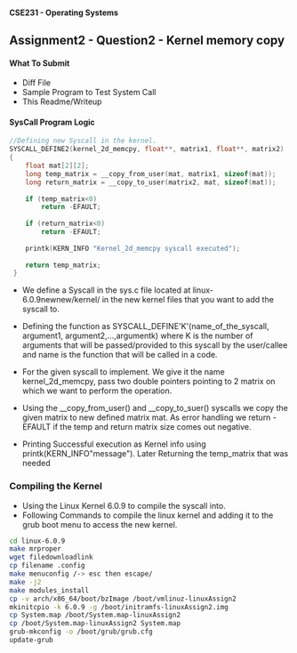 #### CSE231 - Operating Systems

## Assignment2 - Question2 - Kernel memory copy 

#### What To Submit

- Diff File 
- Sample Program to Test System Call
- This Readme/Writeup

#### SysCall Program Logic

```C
//Defining new Syscall in the kernel. 
SYSCALL_DEFINE2(kernel_2d_memcpy, float**, matrix1, float**, matrix2)
{
 	float mat[2][2];
 	long temp_matrix = __copy_from_user(mat, matrix1, sizeof(mat));
 	long return_matrix = __copy_to_user(matrix2, mat, sizeof(mat));
 
 	if (temp_matrix<0)
 	    return -EFAULT;
 
 	if (return_matrix<0)
 		return -EFAULT;
 
 	printk(KERN_INFO "Kernel_2d_memcpy syscall executed");
 
 	return temp_matrix;
 }
```
- We define a Syscall in the sys.c file located at linux-6.0.9newnew/kernel/ in the new kernel files that you want to add the syscall to. 

- Defining the function as SYSCALL_DEFINE'K'(name_of_the_syscall, argument1, argument2,...,argumentk) where K is the number of arguments that will be passed/provided to this syscall by the user/callee and name is the function that will be called in a code. 

- For the given syscall to implement. We give it the name kernel_2d_memcpy, pass two double pointers pointing to 2 matrix on which we want to perform the operation. 
  
- Using the __copy_from_user() and __copy_to_suer() syscalls we copy the given matrix to new defined matrix mat. As error handling we return -EFAULT if the temp and return matrix size comes out negative. 
  
- Printing Successful execution as Kernel info using printk(KERN_INFO"message"). Later Returning the temp_matrix that was needed


### Compiling the Kernel

- Using the Linux Kernel 6.0.9 to compile the syscall into. 
- Following Commands to compile the linux kernel and adding it to the grub boot menu to access the new kernel. 
```bash
cd linux-6.0.9
make mrproper
wget filedownloadlink
cp filename .config
make menuconfig /-> esc then escape/
make -j2
make modules_install
cp -v arch/x86_64/boot/bzImage /boot/vmlinuz-linuxAssign2
mkinitcpio -k 6.0.9 -g /boot/initramfs-linuxAssign2.img
cp System.map /boot/System.map-linuxAssign2
cp /boot/System.map-linuxAssign2 System.map
grub-mkconfig -o /boot/grub/grub.cfg
update-grub
```